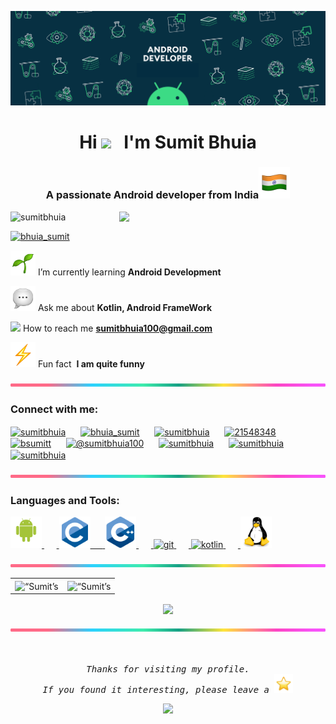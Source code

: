 ![MasterHead](https://github.com/sumitbhuia/htmlproject/blob/master/output-onlinegiftools.gif)


<h1 align="center">Hi <img src="https://ibb.co/6J1pNjQ" width="49" /> ‎ ‎  I'm Sumit Bhuia</h1>
<h3 align="center">A passionate Android developer from India<img src="https://github.com/sumitbhuia/htmlproject/blob/master/Emoji%20gifs/AnimatedEmojies-512px-444.gif" width="50"/></h3>

 <img align="right" src="https://gifdb.com/images/high/coding-function-repeat-eat-sleep-7zxwkklr847mhchm.webp" width="330" /> 
<p align="left"> <img src="https://komarev.com/ghpvc/?username=sumitbhuia&label=Profile%20views&color=0e75b6&style=flat" alt="sumitbhuia" /> </p>
<p align="left"> <a href="https://twitter.com/bhuia_sumit" target="blank"><img src="https://img.shields.io/twitter/follow/bhuia_sumit?logo=twitter&style=for-the-badge" alt="bhuia_sumit" /></a> </p>


<img src="https://github.com/sumitbhuia/htmlproject/blob/master/Emoji%20gifs/AnimatedEmojies-512px-207.gif" width="40"/> ‎ ‎ ‎ ‎ ‎ ‎ I’m currently learning **Android Development**

<img src="https://github.com/sumitbhuia/htmlproject/blob/master/Emoji%20gifs/AnimatedEmojies-512px-197.gif" width="40"/> ‎ ‎ ‎ ‎ ‎ ‎ Ask me about **Kotlin, Android FrameWork**

<img src="https://github.com/sumitbhuia/htmlproject/blob/master/Emoji%20gifs/AnimatedEmojies-512px-123.gif" width="40"/> ‎ ‎ ‎ ‎ ‎ ‎  How to reach me **sumitbhuia100@gmail.com**

<img src="https://github.com/sumitbhuia/htmlproject/blob/master/Emoji%20gifs/AnimatedEmojies-512px-158.gif" width="40"/> ‎ ‎ ‎ ‎ ‎ ‎ Fun fact‎ ‎   **I am quite funny**



<img src="https://github.com/ArshErgon/ArshErgon/blob/main/assets/header/lineBar.png" width="100%" height="5px"/>

<h3 align="left">Connect with me:</h3>
<p align="left">
<a href="https://dev.to/sumitbhuia" target="blank"><img align="center" src="https://raw.githubusercontent.com/rahuldkjain/github-profile-readme-generator/master/src/images/icons/Social/devto.svg" alt="sumitbhuia" height="50" width="50" /></a>‎ ‎ ‎ ‎ ‎ ‎ 
<a href="https://twitter.com/bhuia_sumit" target="blank"><img align="center" src="https://raw.githubusercontent.com/rahuldkjain/github-profile-readme-generator/master/src/images/icons/Social/twitter.svg" alt="bhuia_sumit"  height="50" width="50" /></a>‎ ‎ ‎ ‎ ‎ ‎ 
<a href="https://linkedin.com/in/sumitbhuia" target="blank"><img align="center" src="https://raw.githubusercontent.com/rahuldkjain/github-profile-readme-generator/master/src/images/icons/Social/linked-in-alt.svg" alt="sumitbhuia"  height="50" width="50" /></a>‎ ‎ ‎ ‎ ‎ ‎ 
<a href="https://stackoverflow.com/users/21548348" target="blank"><img align="center" src="https://raw.githubusercontent.com/rahuldkjain/github-profile-readme-generator/master/src/images/icons/Social/stack-overflow.svg" alt="21548348" height="50" width="50" /></a>‎ ‎ ‎ ‎ ‎ ‎ 
<a href="https://instagram.com/bsumitt" target="blank"><img align="center" src="https://raw.githubusercontent.com/rahuldkjain/github-profile-readme-generator/master/src/images/icons/Social/instagram.svg" alt="bsumitt"  height="50" width="50" /></a>‎ ‎ ‎ ‎ ‎ ‎ 
<a href="https://medium.com/@sumitbhuia100" target="blank"><img align="center" src="https://raw.githubusercontent.com/rahuldkjain/github-profile-readme-generator/master/src/images/icons/Social/medium.svg" alt="@sumitbhuia100"  height="50" width="50" /></a>‎ ‎ ‎ ‎ ‎ ‎ 
<a href="https://www.codechef.com/users/sumitbhuia" target="blank"><img align="center" src="https://cdn.jsdelivr.net/npm/simple-icons@3.1.0/icons/codechef.svg" alt="sumitbhuia"  height="50" width="50" /></a>‎ ‎ ‎ ‎ ‎ ‎ 
<a href="https://codeforces.com/profile/sumitbhuia" target="blank"><img align="center" src="https://raw.githubusercontent.com/rahuldkjain/github-profile-readme-generator/master/src/images/icons/Social/codeforces.svg" alt="sumitbhuia"  height="50" width="50" /></a>‎ ‎ ‎ ‎ ‎ ‎ 
<a href="https://www.leetcode.com/sumitbhuia" target="blank"><img align="center" src="https://raw.githubusercontent.com/rahuldkjain/github-profile-readme-generator/master/src/images/icons/Social/leet-code.svg" alt="sumitbhuia"  height="50" width="50" /></a>‎ ‎ ‎ ‎ ‎ ‎ 
</p>

<img src="https://github.com/ArshErgon/ArshErgon/blob/main/assets/header/lineBar.png" width="100%" height="5px"/>

<h3 align="left">Languages and Tools:</h3>
<p align="left">
 <a href="https://developer.android.com" target="_blank" rel="noreferrer"> <img src="https://raw.githubusercontent.com/devicons/devicon/master/icons/android/android-original-wordmark.svg" alt="android" width="50" height="50"/> </a>‎ ‎ ‎ ‎ ‎ ‎<a href="https://www.cprogramming.com/" target="_blank" rel="noreferrer"> <img src="https://raw.githubusercontent.com/devicons/devicon/master/icons/c/c-original.svg" alt="c" width="50" height="50"/>‎ ‎ ‎ ‎ ‎ ‎</a><a href="https://www.w3schools.com/cpp/" target="_blank" rel="noreferrer"> <img src="https://raw.githubusercontent.com/devicons/devicon/master/icons/cplusplus/cplusplus-original.svg" alt="cplusplus" width="50" height="50"/> </a>‎ ‎ ‎ ‎ ‎ ‎<a href="https://git-scm.com/" target="_blank" rel="noreferrer"> <img src="https://www.vectorlogo.zone/logos/git-scm/git-scm-icon.svg" alt="git" width="50" height="50"/> </a>‎ ‎ ‎ ‎ ‎ ‎<a href="https://kotlinlang.org" target="_blank" rel="noreferrer"> <img src="https://www.vectorlogo.zone/logos/kotlinlang/kotlinlang-icon.svg" alt="kotlin" width="50" height="50"/> </a>‎ ‎ ‎ ‎ ‎ ‎<a href="https://www.linux.org/" target="_blank" rel="noreferrer"> <img src="https://raw.githubusercontent.com/devicons/devicon/master/icons/linux/linux-original.svg" alt="linux" width="50" height="50"/> </a> </p>

<img src="https://github.com/ArshErgon/ArshErgon/blob/main/assets/header/lineBar.png" width="100%" height="5px"/>

<table align="center">
<tr>
<td>
<a ><img align="center" src="https://github-readme-stats.vercel.app/api?username=sumitbhuia&show_icons=true&locale=en&theme=radical&hide_border=true" alt=“Sumit’s GitHub stat” height="200" /></a>
</td>
<td>
<a ><img align="center" src="https://github-readme-streak-stats.herokuapp.com/?user=sumitbhuia&theme=radical&hide_border=true" alt=“Sumit’s GitHub stats”  height="200" /></a>
</td>
</tr>
</table>

<p align="center"><a>
<a><img align="center" src="https://github-readme-stats.vercel.app/api/top-langs?username=sumitbhuia&show_icons=true&locale=en&layout=compact&theme=radical&hide_border=true" /></a>
</a></p>

<img src="https://github.com/ArshErgon/ArshErgon/blob/main/assets/header/lineBar.png" width="100%" height="5px"/>

<p align="center"><br><br>
  <samp>
    <i>Thanks for visiting my profile.<br>If you found it interesting, please leave a <img src="https://github.com/sumitbhuia/htmlproject/blob/master/Emoji%20gifs/AnimatedEmojies-512px-159.gif" width="30"/></i> 
  </samp>
</p>

<p align="center" width="100%">
  <img src="https://capsule-render.vercel.app/api?type=waving&color=gradient&height=150&width=10000%&section=footer&text=Have%20a%20Nice%20Day!"/>
</p>




